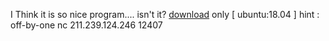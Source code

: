 I Think it is so nice program.... isn't it?
<a href="http://bin.fun25.co.kr/452c168f/pwnning_interpreter.zip">download</a>
only \[ ubuntu:18.04 ]
hint : off-by-one
nc 211.239.124.246 12407